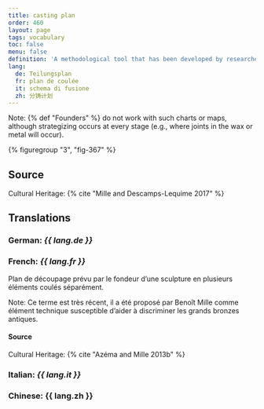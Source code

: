 ```yaml
---
title: casting plan
order: 460
layout: page
tags: vocabulary
toc: false
menu: false
definition: 'A methodological tool that has been developed by researchers to reverse engineer the casting sequence of a bronze sculpture and visually represent the separately cast parts. It is based on the evidence presented in the object and attempts to map the decisions made by a foundry regarding the number and position of separately cast pieces.'
lang:
  de: Teilungsplan
  fr: plan de coulée
  it: schema di fusione
  zh: 分铸计划
---
```


<div class="backmatter">
Note: {% def "Founders" %} do not work with such charts or maps, although strategizing occurs at every stage (e.g., where joints in the wax or metal will occur).
</div>

{% figuregroup "3", "fig-367" %}

## Source

Cultural Heritage: {% cite "Mille and Descamps-Lequime 2017" %}

## Translations

<div class="accordion">

### **German**: *{{ lang.de }}*

### **French**: *{{ lang.fr }}*

Plan de découpage prévu par le fondeur d’une sculpture en plusieurs éléments coulés séparément.

<div class="backmatter">
Note: Ce terme est très récent, il a été proposé par Benoît Mille comme élément technique susceptible d’aider à discriminer les grands bronzes antiques.
</div>

#### Source

Cultural Heritage: {% cite "Azéma and Mille 2013b" %}

### **Italian**: *{{ lang.it }}*

### **Chinese**: {{ lang.zh }}

</div>
